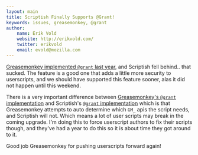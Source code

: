 ```yaml
---
layout: main
title: Scriptish Finally Supports @Grant!
keywords: issues, greasemonkey, @grant
author:
    name: Erik Vold
    website: http://erikvold.com/
    twitter: erikvold
    email: evold@mozilla.com
---
```


[Greasemonkey implemented `@grant` last year](http://www.greasespot.net/2012/08/greasemonkey-10-release.html),
and Scriptish fell behind.. that sucked.  The feature is a good one that adds a little more security to
userscripts, and we should have supported this feature sooner, alas it did not happen until this weekend.

There is a very important difference between
[Greasemonkey's `@grant` implementation](http://wiki.greasespot.net/@grant)
and
Scriptish's [`@grant` implementation](https://github.com/scriptish/scriptish/wiki/Manual:-Metadata-Block#grant)
which is that Greasemonkey attempts to auto determine which `GM_` apis the script needs, and Scriptish
will not.  Which means a lot of user scripts may break in the coming upgrade.  I'm doing this
to force userscript authors to fix their scripts though, and they've had a year to do this so
it is about time they got around to it.

Good job Greasemonkey for pushing userscripts forward again!

